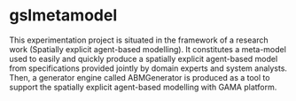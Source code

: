 # gslmetamodel
This experimentation project is situated in the framework of a research work (Spatially explicit agent-based modelling). It constitutes a meta-model used to easily and quickly produce a spatially explicit agent-based model from specifications provided jointly by domain experts and system analysts. Then, a generator engine called ABMGenerator is produced as a tool to support the spatially explicit agent-based modelling with GAMA platform.
